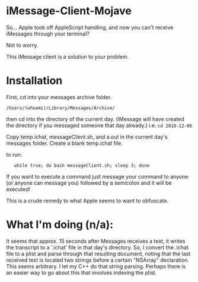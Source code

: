 # iMessage-Client-Mojave
So... Apple took off AppleScript handling, and now you can't receive iMessages through your terminal?

Not to worry.

This iMessage client is a solution to your problem.

# Installation

First, cd into your messages archive folder.

```/Users/(whoami)/Library/Messages/Archive/```

then cd into the directory of the current day. (iMessage will have created the directory if you messaged someone that day already.) i.e. ```cd 2018-12-06```

Copy temp.ichat, messageClient.sh, and a.out in the current day's messages folder. Create a blank temp.ichat file.

to run: 

```
   while true; do bash messageClient.sh; sleep 3; done
   ```
   
If you want to execute a command just message your command to anyone (or anyone can message you) followed by a semicolon and it will be executed!

This is a crude remedy to what Apple seems to want to obfuscate. 

# What I'm doing (n/a):

It seems that approx. 15 seconds after Messages receives a text, it writes the transcript to a '.ichat' file in that day's directory. So, I convert the .ichat file to a plist and parse through that resulting document, noting that the last received text is located two strings before a certain "NSArray" declaration. This seems arbitrary. I let my C++ do that string parsing. Perhaps there is an easier way to go about this that involves indexing the plist.
